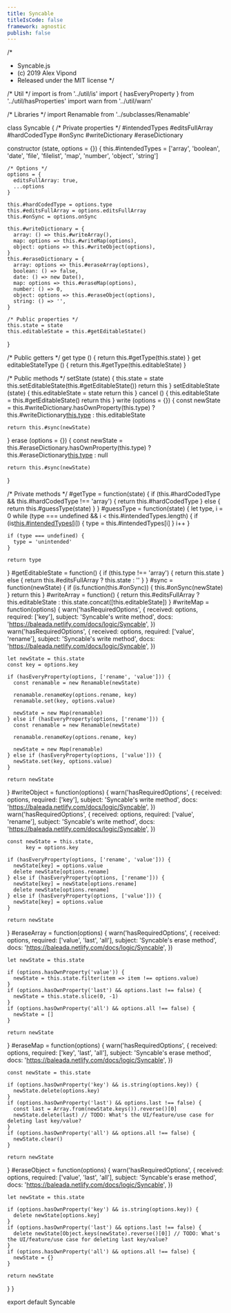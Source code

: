 ```yaml
---
title: Syncable
titleIsCode: false
framework: agnostic
publish: false
---
```


/*
 * Syncable.js
 * (c) 2019 Alex Vipond
 * Released under the MIT license
 */

/* Util */
import is from '../util/is'
import { hasEveryProperty } from '../util/hasProperties'
import warn from '../util/warn'

/* Libraries */
import Renamable from '../subclasses/Renamable'

class Syncable {
  /* Private properties */
  #intendedTypes
  #editsFullArray
  #hardCodedType
  #onSync
  #writeDictionary
  #eraseDictionary

  constructor (state, options = {}) {
    this.#intendedTypes = ['array', 'boolean', 'date', 'file', 'filelist', 'map', 'number', 'object', 'string']

    /* Options */
    options = {
      editsFullArray: true,
      ...options
    }

    this.#hardCodedType = options.type
    this.#editsFullArray = options.editsFullArray
    this.#onSync = options.onSync

    this.#writeDictionary = {
      array: () => this.#writeArray(),
      map: options => this.#writeMap(options),
      object: options => this.#writeObject(options),
    }
    this.#eraseDictionary = {
      array: options => this.#eraseArray(options),
      boolean: () => false,
      date: () => new Date(),
      map: options => this.#eraseMap(options),
      number: () => 0,
      object: options => this.#eraseObject(options),
      string: () => '',
    }

    /* Public properties */
    this.state = state
    this.editableState = this.#getEditableState()
  }

  /* Public getters */
  get type () {
    return this.#getType(this.state)
  }
  get editableStateType () {
    return this.#getType(this.editableState)
  }

  /* Public methods */
  setState (state) {
    this.state = state
    this.setEditableState(this.#getEditableState())
    return this
  }
  setEditableState (state) {
    this.editableState = state
    return this
  }
  cancel () {
    this.editableState = this.#getEditableState()
    return this
  }
  write (options = {}) {
    const newState = this.#writeDictionary.hasOwnProperty(this.type)
      ? this.#writeDictionary[this.type](options)
      : this.editableState

    return this.#sync(newState)
  }
  erase (options = {}) {
    const newState = this.#eraseDictionary.hasOwnProperty(this.type)
      ? this.#eraseDictionary[this.type](options)
      : null

    return this.#sync(newState)
  }

  /* Private methods */
  #getType = function(state) {
    if (this.#hardCodedType && this.#hardCodedType !== 'array') {
      return this.#hardCodedType
    } else {
      return this.#guessType(state)
    }
  }
  #guessType = function(state) {
    let type,
        i = 0
    while (type === undefined && i < this.#intendedTypes.length) {
      if (is[this.#intendedTypes[i]](state)) {
        type = this.#intendedTypes[i]
      }
      i++
    }

    if (type === undefined) {
      type = 'unintended'
    }

    return type
  }
  #getEditableState = function() {
    if (this.type !== 'array') {
      return this.state
    } else {
      return this.#editsFullArray ? this.state : ''
    }
  }
  #sync = function(newState) {
    if (is.function(this.#onSync)) {
      this.#onSync(newState)
    }
    return this
  }
  #writeArray = function() {
    return this.#editsFullArray
      ? this.editableState
      : this.state.concat([this.editableState])
  }
  #writeMap = function(options) {
    warn('hasRequiredOptions', {
      received: options,
      required: ['key'],
      subject: 'Syncable\'s write method',
      docs: 'https://baleada.netlify.com/docs/logic/Syncable',
    })
    warn('hasRequiredOptions', {
      received: options,
      required: ['value', 'rename'],
      subject: 'Syncable\'s write method',
      docs: 'https://baleada.netlify.com/docs/logic/Syncable',
    })

    let newState = this.state
    const key = options.key

    if (hasEveryProperty(options, ['rename', 'value'])) {
      const renamable = new Renamable(newState)

      renamable.renameKey(options.rename, key)
      renamable.set(key, options.value)

      newState = new Map(renamable)
    } else if (hasEveryProperty(options, ['rename'])) {
      const renamable = new Renamable(newState)

      renamable.renameKey(options.rename, key)

      newState = new Map(renamable)
    } else if (hasEveryProperty(options, ['value'])) {
      newState.set(key, options.value)
    }

    return newState
  }
  #writeObject = function(options) {
    warn('hasRequiredOptions', {
      received: options,
      required: ['key'],
      subject: 'Syncable\'s write method',
      docs: 'https://baleada.netlify.com/docs/logic/Syncable',
    })
    warn('hasRequiredOptions', {
      received: options,
      required: ['value', 'rename'],
      subject: 'Syncable\'s write method',
      docs: 'https://baleada.netlify.com/docs/logic/Syncable',
    })

    const newState = this.state,
          key = options.key

    if (hasEveryProperty(options, ['rename', 'value'])) {
      newState[key] = options.value
      delete newState[options.rename]
    } else if (hasEveryProperty(options, ['rename'])) {
      newState[key] = newState[options.rename]
      delete newState[options.rename]
    } else if (hasEveryProperty(options, ['value'])) {
      newState[key] = options.value
    }

    return newState
  }
  #eraseArray = function(options) {
    warn('hasRequiredOptions', {
      received: options,
      required: ['value', 'last', 'all'],
      subject: 'Syncable\'s erase method',
      docs: 'https://baleada.netlify.com/docs/logic/Syncable',
    })

    let newState = this.state

    if (options.hasOwnProperty('value')) {
      newState = this.state.filter(item => item !== options.value)
    }
    if (options.hasOwnProperty('last') && options.last !== false) {
      newState = this.state.slice(0, -1)
    }
    if (options.hasOwnProperty('all') && options.all !== false) {
      newState = []
    }

    return newState
  }
  #eraseMap = function(options) {
    warn('hasRequiredOptions', {
      received: options,
      required: ['key', 'last', 'all'],
      subject: 'Syncable\'s erase method',
      docs: 'https://baleada.netlify.com/docs/logic/Syncable',
    })

    const newState = this.state

    if (options.hasOwnProperty('key') && is.string(options.key)) {
      newState.delete(options.key)
    }
    if (options.hasOwnProperty('last') && options.last !== false) {
      const last = Array.from(newState.keys()).reverse()[0]
      newState.delete(last) // TODO: What's the UI/feature/use case for deleting last key/value?
    }
    if (options.hasOwnProperty('all') && options.all !== false) {
      newState.clear()
    }

    return newState
  }
  #eraseObject = function(options) {
    warn('hasRequiredOptions', {
      received: options,
      required: ['value', 'last', 'all'],
      subject: 'Syncable\'s erase method',
      docs: 'https://baleada.netlify.com/docs/logic/Syncable',
    })

    let newState = this.state

    if (options.hasOwnProperty('key') && is.string(options.key)) {
      delete newState[options.key]
    }
    if (options.hasOwnProperty('last') && options.last !== false) {
      delete newState[Object.keys(newState).reverse()[0]] // TODO: What's the UI/feature/use case for deleting last key/value?
    }
    if (options.hasOwnProperty('all') && options.all !== false) {
      newState = {}
    }

    return newState
  }
}

export default Syncable
